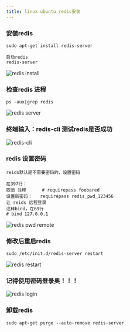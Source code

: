 ```yaml
---
title: linux ubuntu redis安装
---
```

### 安装redis

```
sudo apt-get install redis-server  

启动redis
redis-server
```

![redis install](/img/linux_ubuntu_redis/redis_install.png "redis install")

### 检查redis 进程

```
ps -aux|grep redis  
```

![redis server](/img/linux_ubuntu_redis/reids_server.png "redis server")

### 终端输入：redis-cli 测试redis是否成功

![redis-cli](/img/linux_ubuntu_redis/redis_cli.png "redis-cli")

### redis 设置密码

```
reids默认是不需要密码的，设置密码

在397行：   
取消 注释      # requirepass foobared  
设置新密码：   requirepass redis_pwd_123456  
让 reids 远程登录  
注释bind，在69行  
# bind 127.0.0.1  
```

 ![redis pwd remote](/img/linux_ubuntu_redis/redis_pwd_remote.png "redis pwd remote")

### 修改后重启redis

```
sudo /etc/init.d/redis-server restart  
```

![redis restart](/img/linux_ubuntu_redis/redis_restart.png  "redis restart")

### 记得使用密码登录奥！！！

![redis login](/img/linux_ubuntu_redis/redis_login.png  "redis login")

### 卸载redis

```
sudo apt-get purge --auto-remove redis-server
```



























